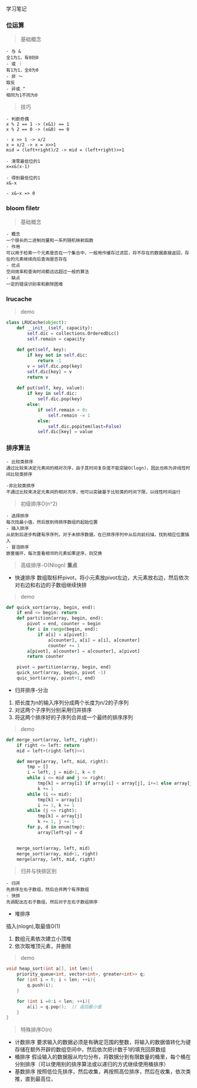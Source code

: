 学习笔记

### 位运算

>基础概念
```
- 与 &
全1为1，有0则0
- 或 ｜
有1为1，全0为0
- 非 ～
取反
- 异或 ^
相同为1不同为0
```

>技巧
```
- 判断奇偶
x % 2 == 1 -> (x&1) == 1
x % 2 == 0 -> (x&0) == 0

- x >> 1 -> x/2
x = x/2 -> x = x>>1
mid = (left+right)/2 -> mid = (left+right)>>1

- 清零最低位的1
x=x&(x-1)

- 得到最低位的1
x&-x

- x&~x => 0
```

### bloom filetr
>基础概念
```
- 概念
一个很长的二进制向量和一系列随机映射函数
- 作用
可以用于检索一个元素是否在一个集合中，一般用作缓存过滤层，将不存在的数据直接返回，存在的元素继续向后查询是否存在 
- 优点
空间效率和查询时间都远远超过一般的算法
- 缺点
一定的错误识别率和删除困难
```
### lrucache

>demo
```python
class LRUCache(object):
    def __init__(self, capacity):
        self.dic = collections.OrderedDic()
        self.remain = capacity
    
    def get(self, key):
        if key not in self.dic:
            return -1
        v = self.dic.pop(key)
        self.dic[key] = v
        return v
    
    def put(self, key, value):
        if key in self.dic:
            self.dic.pop(key)
        else:
            if self.remain > 0:
                self.remain -= 1
            else:
                self.dic.popitem(last=False)
            self.dic[key] = value

```


### 排序算法

```
- 比较类排序
通过比较来决定元素间的相对次序，由于其时间复杂度不能突破O(logn)，因此也称为非线性时间比较类排序

-非比较类排序
不通过比较来决定元素间的相对次序，他可以突破基于比较类的时间下限，以线性时间运行
```

>初级排序O(n^2)
```
- 选择排序
每次找最小值，然后放到待排序数组的起始位置
- 插入排序
从前到后逐步构建有序序列，对于未排序数据，在已排序序列中从后向前扫描，找到相应位置插入
- 冒泡排序
嵌套循环，每次查看相邻的元素如果逆序，则交换
```

>高级排序-O(Nlogn) **重点**

- 快速排序
数组取标杆pivot，将小元素放pivot左边，大元素放右边，然后依次对右边和右边的子数组继续快排

>demo
```python
def quick_sort(array, begin, end):
    if end <= begin: return
    def partition(array, begin, end):
        pivot = end, counter = begin
        for i in range(begin, end):
            if a[i] < a[pivot]: 
                a[counter], a[i] = a[i], a[counter]
                counter += 1
        a[pivot], a[counter] = a[counter], a[pivot]
        return counter

    pivot = partition(array, begin, end)
    quick_sort(array, begin, pivot -1)
    quic_sort(array, pivot+1, end)

```

- 归并排序-分治
1. 把长度为n的输入序列分成两个长度为n/2的子序列
2. 对这两个子序列分别采用归并排序
3. 将这两个排序好的子序列合并成一个最终的排序序列

>demo

```python
def merge_sort(array, left, right):
    if right <= left: return
    mid = left+(right-left)>>1

    def merge(array, left, mid, right):
        tmp = []
        i = left, j = mid+1, k = 0
        while i <= mid and j <= right:
            tmp[k] = array[i] if array[i] < array[j], i+=1 else array[j], k+=1
            k += 1
        while (i <= mid):
            tmp[k] = array[i]
            i += 1, k += 1
        while (j <= right):
            tmp[k] = array[j]
            k += 1, j += 1
        for p, d in enum(tmp):
            array[left+p] = d


    merge_sort(array, left, mid)
    merge_sort(array, mid+1, right)
    merge(array, left, mid, right)
```

>归并与快排区别

```
- 归并
先排序左右子数组，然后合并两个有序数组
- 快排
先调配出左右子数组，然后对于左右子数组排序
```

- 堆排序

插入(nlogn),取最值O(1)
1. 数组元素依次建立小顶堆
2. 依次取堆顶元素，并删除

>demo

```c++
void heap_sort(int a[], int len){
    priority_queue<int, vector<int>, greater<int>> q;
    for (int i = 0; i < len; ++i){
        q.push(i);
    }

    for (int i =0:i < len; ++i){
        a[i] = q.pop();  // 返回最小值
    }
} 
```

>特殊排序O(n)
- 计数排序
要求输入的数据必须是有确定范围的整数，将输入的数据值转化为键存储在额外开辟的数组空间中，然后依次把计数于1的填充回原数组
- 桶排序
假设输入的数据服从均匀分布，将数据分到有限数量的桶里，每个桶在分别排序（可以使用别的排序算法或以递归的方式继续使用桶排序）
- 基数排序
按照低位先排序，然后收集，再按照高位排序，然后在收集，依次类推，直到最高位，